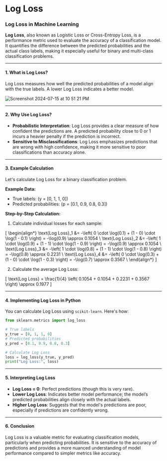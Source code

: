# Log Loss

### Log Loss in Machine Learning

**Log Loss**, also known as Logistic Loss or Cross-Entropy Loss, is a performance metric used to evaluate the accuracy of a classification model. It quantifies the difference between the predicted probabilities and the actual class labels, making it especially useful for binary and multi-class classification problems.

---

#### 1. What is Log Loss?

Log Loss measures how well the predicted probabilities of a model align with the true labels. A lower Log Loss indicates a better model.

![Screenshot 2024-07-15 at 10 51 21 PM](https://github.com/user-attachments/assets/68e0dcb5-96dc-42d0-89fd-ee712c846a0f)


---

#### 2. Why Use Log Loss?

- **Probabilistic Interpretation**: Log Loss provides a clear measure of how confident the predictions are. A predicted probability close to 0 or 1 incurs a heavier penalty if the prediction is incorrect.
- **Sensitive to Misclassifications**: Log Loss emphasizes predictions that are wrong with high confidence, making it more sensitive to poor classifications than accuracy alone.

---

#### 3. Example Calculation

Let's calculate Log Loss for a binary classification problem.

**Example Data:**
- True labels: \(y = [0, 1, 1, 0]\)
- Predicted probabilities: \(p = [0.1, 0.9, 0.8, 0.3]\)

**Step-by-Step Calculation:**

1. Calculate individual losses for each sample:

\[
\begin{align*}
\text{Log Loss}_1 &= -\left( 0 \cdot \log(0.1) + (1 - 0) \cdot \log(1 - 0.1) \right) = -\log(0.9) \approx 0.1054 \\
\text{Log Loss}_2 &= -\left( 1 \cdot \log(0.9) + (1 - 1) \cdot \log(1 - 0.9) \right) = -\log(0.9) \approx 0.1054 \\
\text{Log Loss}_3 &= -\left( 1 \cdot \log(0.8) + (1 - 1) \cdot \log(1 - 0.8) \right) = -\log(0.8) \approx 0.2231 \\
\text{Log Loss}_4 &= -\left( 0 \cdot \log(0.3) + (1 - 0) \cdot \log(1 - 0.3) \right) = -\log(0.7) \approx 0.3567 \\
\end{align*}
\]

2. Calculate the average Log Loss:

\[
\text{Log Loss} = \frac{1}{4} \left( 0.1054 + 0.1054 + 0.2231 + 0.3567 \right) \approx 0.1977
\]

---

#### 4. Implementing Log Loss in Python

You can calculate Log Loss using `scikit-learn`. Here's how:

```python
from sklearn.metrics import log_loss

# True labels
y_true = [0, 1, 1, 0]
# Predicted probabilities
y_pred = [0.1, 0.9, 0.8, 0.3]

# Calculate Log Loss
loss = log_loss(y_true, y_pred)
print("Log Loss:", loss)
```

---

#### 5. Interpreting Log Loss

- **Log Loss = 0**: Perfect predictions (though this is very rare).
- **Lower Log Loss**: Indicates better model performance; the model’s predicted probabilities align closely with the actual labels.
- **Higher Log Loss**: Suggests that the model's predictions are poor, especially if predictions are confidently wrong.

---

#### 6. Conclusion

Log Loss is a valuable metric for evaluating classification models, particularly when predicting probabilities. It is sensitive to the accuracy of predictions and provides a more nuanced understanding of model performance compared to simpler metrics like accuracy.
